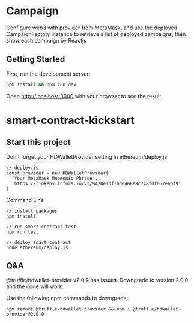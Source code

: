 # Campaign

Configure web3 with provider from MetaMask, and use the deployed CampaignFactoty instance to retrieve a list of deployed campaigns, then show each campaign by Reactjs

## Getting Started

First, run the development server:

```bash
npm install && npm run dev
```

Open [http://localhost:3000](http://localhost:3000) with your browser to see the result.

# smart-contract-kickstart

## Start this project

Don't forget your HDWalletProvider setting in ethereum/deploy.js

```
// deploy.js
const provider = new HDWalletProvider(
  'Your MetaMask Mnemonic Phrase',
  'https://rinkeby.infura.io/v3/9428e1df1bdd468e9c748fdf057ebbf9'
)
```

Command Line

```
// install packages
npm install

// run smart contract test
npm run test

// deploy smart contract
node ethereum/deploy.js
```

## Q&A

@truffle/hdwallet-provider v2.0.2 has issues. Downgrade to version 2.0.0 and the code will work.

Use the following npm commands to downgrade:

```
npm remove @truffle/hdwallet-provider && npm i @truffle/hdwallet-provider@2.0.0

```
